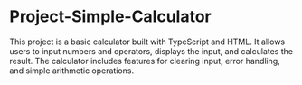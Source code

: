 # Project-Simple-Calculator
This project is a basic calculator built with TypeScript and HTML. It allows users to input numbers and operators, displays the input, and calculates the result. The calculator includes features for clearing input, error handling, and simple arithmetic operations.
